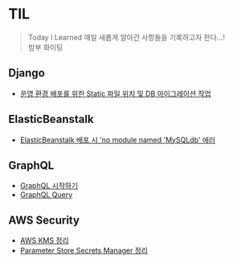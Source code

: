 # TIL
> Today I Learned
매일 새롭게 알아간 사항들을 기록하고자 한다...!  
밤부 화이팅  

## Django
- [운영 환경 배포를 위한 Static 파일 위치 및 DB 마이그레이션 작업](/django/staitcFileAndDBMigrate.md)

## ElasticBeanstalk
- [ElasticBeanstalk 배포 시 'no module named 'MySQLdb' 에러](/elasticBeanstalk/mysqlNoModuleError.md)
  
## GraphQL
- [GraphQL 시작하기](/graphql/graphqlStart.md)
- [GraphQL Query](/graphql/query.md)

## AWS Security
- [AWS KMS 정리](/security/kms.md)
- [Parameter Store,Secrets Manager 정리](/security/credentialsStore.md)
